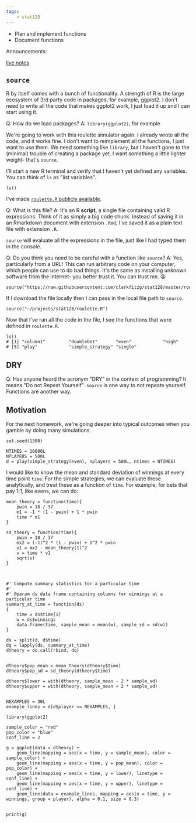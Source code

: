 ```yaml
---
tags:
    - stat128
---
```


- Plan and implement functions
- Document functions

Announcements:

[live notes](https://github.com/clarkfitzg/stat128/blob/master/2020-10-12.Rmd)


## `source`

R by itself comes with a bunch of functionality.
A strength of R is the large ecosystem of 3rd party code in packages, for example, ggplot2.
I don't need to write all the code that makes ggplot2 work, I just load it up and I can start using it.

Q: How do we load packages?
A: `library(ggplot2)`, for example

We're going to work with this roulette simulator again.
I already wrote all the code, and it works fine.
I don't want to reimplement all the functions, I just want to use them.
We need something like `library`, but I haven't gone to the (minimal) trouble of creating a package yet.
I want something a little lighter weight- that's `source`.

I'll start a new R terminal and verify that I haven't yet defined any variables.
You can think of `ls` as "list variables".

```{r}
ls()
```

I've made [`roulette.R` publicly available](https://raw.githubusercontent.com/clarkfitzg/stat128/master/roulette.R).

Q: What is this file?
A: It's an R __script__, a single file containing valid R expressions.
Think of it as simply a big code chunk.
Instead of saving it in an Rmarkdown document with extension `.Rmd`, I've saved it as a plain text file with extension `.R`.

`source` will evaluate all the expressions in the file, just like I had typed them in the console.

Q: Do you think you need to be careful with a function like `source`?
A: Yes, particularly from a URL!
This can run arbitrary code on your computer, which people can use to do bad things.
It's the same as installing unknown software from the internet- you better trust it.
You can trust me. 😜

```{r}
source("https://raw.githubusercontent.com/clarkfitzg/stat128/master/roulette.R")
```

If I download the file locally then I can pass in the local file path to `source`.

```{r}
source("~/projects/stat128/roulette.R")
```

Now that I've ran all the code in the file, I see the functions that were defined in `roulette.R`.

```{r}
ls()
# [1] "column1"         "doublebet"       "even"            "high"
# [5] "play"            "simple_strategy" "single"
```


## DRY

Q: Has anyone heard the acronym "DRY" in the context of programming?
It means "Do not Repeat Yourself".
`source` is one way to not repeate yourself.
Functions are another way.


## Motivation

For the next homework, we're going deeper into typical outcomes when you gamble by doing many simulations.

```{r}
set.seed(1380)

NTIMES = 10000L
NPLAYERS = 500L
d = play(simple_strategy(even), nplayers = 500L, ntimes = NTIMES)
```

I would like to know the mean and standard deviation of winnings at every time point `time`.
For the simple strategies, we can evaluate these analytically, and treat these as a function of `time`.
For example, for bets that pay 1:1, like evens, we can do:

```{r}
mean_theory = function(time){
    pwin = 18 / 37
    m1 = -1 * (1 - pwin) + 1 * pwin
    time * m1
}

sd_theory = function(time){
    pwin = 18 / 37
    mx2 = (-1)^2 * (1 - pwin) + 1^2 * pwin
    v1 = mx2 - mean_theory(1)^2
    v = time * v1
    sqrt(v)
}



#' Compute summary statistics for a particular time
#'
#' @param ds data frame containing columns for winnings at a particular time
summary_at_time = function(ds)
{
    time = ds$time[1]
    w = ds$winnings
    data.frame(time, sample_mean = mean(w), sample_sd = sd(w))
}

ds = split(d, d$time)
dq = lapply(ds, summary_at_time)
dtheory = do.call(rbind, dq)


dtheory$pop_mean = mean_theory(dtheory$time)
dtheory$pop_sd = sd_theory(dtheory$time)

dtheory$lower = with(dtheory, sample_mean - 2 * sample_sd)
dtheory$upper = with(dtheory, sample_mean + 2 * sample_sd)


NEXAMPLES = 30L
example_lines = d[d$player <= NEXAMPLES, ]

library(ggplot2)

sample_color = "red"
pop_color = "blue"
conf_line = 2

g = ggplot(data = dtheory) +
    geom_line(mapping = aes(x = time, y = sample_mean), color = sample_color) + 
    geom_line(mapping = aes(x = time, y = pop_mean), color = pop_color) +
    geom_line(mapping = aes(x = time, y = lower), linetype = conf_line) + 
    geom_line(mapping = aes(x = time, y = upper), linetype = conf_line) +
    geom_line(data = example_lines, mapping = aes(x = time, y = winnings, group = player), alpha = 0.1, size = 0.3)
    

print(g)

```


